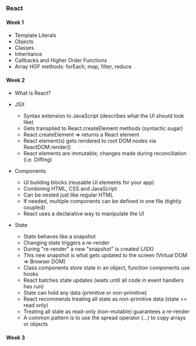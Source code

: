 ### React

#### Week 1

  * Template Literals
  * Objects
  * Classes
  * Inheritance
  * Callbacks and Higher Order Functions
  * Array HOF methods: forEach, map, filter, reduce

#### Week 2

  * What is React?
  * JSX 
    * Syntax extension to JavaScript (describes what the UI should look like)
    * Gets transpiled to React.createElement methods (syntactic sugar)
    * React.createElement => returns a React element
    * React element(s) gets rendered to root DOM nodes via ReactDOM.render()
    * React elements are immutable; changes made during reconciliation (i.e. Diffing)

  * Components 
    * UI building blocks (reusable UI elements for your app)
    * Combining HTML, CSS and JavaScript <ComponentName />
    * Can be nested just like regular HTML
    * If needed, multiple components can be defined in one file (tightly coupled)
    * React uses a declarative way to manipulate the UI

  * State
    * State behaves like a snapshot
    * Changing state triggers a re-render
    * During "re-render" a new "snapshot" is created (JSX)
    * This new snapshot is what gets updated to the screen (Virtual DOM => Browser DOM)
    * Class components store state in an object, function components use hooks
    * React batches state updates (waits until all code in event handlers has run)
    * State can hold any data (primitive or non-primitive)
    * React recommends treating all state as non-primitive data (state == read only)
    * Treating all state as read-only (non-mutable) guarantees a re-render
    * A common pattern is to use the spread operator (...) to copy arrays or objects

#### Week 3



  